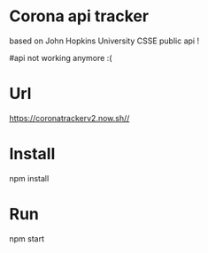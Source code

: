 # Corona api tracker
based on John Hopkins University CSSE public api !    

#api not working anymore :(

# Url

<https://coronatrackerv2.now.sh//>

# Install
npm install

# Run
npm start

